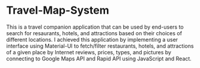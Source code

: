 # Travel-Map-System
This is a travel companion application that can be used by end-users to search for resaurants, hotels, and attractions based on their choices of different locations. I achieved this application by implementing a user interface using Material-UI to fetch/filter restaurants, hotels, and attractions of a given place by Internet reviews, prices, types, and pictures by connecting to Google Maps API and Rapid API using JavaScript and React.
